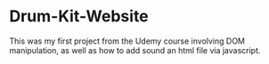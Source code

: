 # Drum-Kit-Website

This was my first project from the Udemy course involving DOM manipulation, as well as
how to add sound an html file via javascript. 
